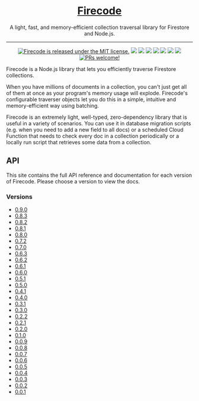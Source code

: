 <h1 align="center">
  <a href="https://kafkas.github.io/firecode">
    Firecode
  </a>
</h1>

<p align="center">
  A light, fast, and memory-efficient collection traversal library for Firestore and Node.js.
</p>

---

<p align="center">
    <a href="https://github.com/kafkas/firecode/blob/main/LICENSE">
    <img src="https://img.shields.io/badge/license-MIT-blue.svg" alt="Firecode is released under the MIT license." /></a>
    <a href="https://npmjs.com/package/@firecode/admin" alt="Version">
        <img src="https://img.shields.io/npm/v/@firecode/admin" /></a>
    <a href="https://npmjs.com/package/@firecode/admin" alt="Size">
        <img src="https://img.shields.io/bundlephobia/min/@firecode/admin" /></a>
    <a href="https://npmjs.com/package/@firecode/admin" alt="Downloads">
        <img src="https://img.shields.io/npm/dm/@firecode/admin" /></a>
    <a href="https://" alt="Types">
        <img src="https://img.shields.io/npm/types/@firecode/admin" /></a>
    <a href="https://github.com/kafkas/firecode" alt="Activity">
        <img src="https://img.shields.io/github/commit-activity/m/kafkas/firecode" /></a>
    <a href="https://" alt="Last Commit">
        <img src="https://img.shields.io/github/last-commit/kafkas/firecode" /></a>
    <a href="https://lerna.js.org/" alt="Framework">
        <img src="https://img.shields.io/badge/maintained%20with-lerna-cc00ff.svg" /></a>
    <a href="https://kafkas.github.io/firecode/0.7.2/">
    <img src="https://img.shields.io/badge/PRs-welcome-brightgreen.svg" alt="PRs welcome!" /></a>
</p>

Firecode is a Node.js library that lets you efficiently traverse Firestore collections.

When you have millions of documents in a collection, you can't just get all of them at once as your program's memory usage will explode. Firecode's configurable traverser objects let you do this in a simple, intuitive and memory-efficient way using batching.

Firecode is an extremely light, well-typed, zero-dependency library that is useful in a variety of scenarios. You can use it in database migration scripts (e.g. when you need to add a new field to all docs) or a scheduled Cloud Function that needs to check every doc in a collection periodically or a locally run script that retrieves some data from a collection.

## API

This site contains the full API reference and documentation for each version of Firecode. Please choose a version to view the docs.

### Versions

- [0.9.0](./0.9.0)
- [0.8.3](./0.8.3)
- [0.8.2](./0.8.2)
- [0.8.1](./0.8.1)
- [0.8.0](./0.8.0)
- [0.7.2](./0.7.2)
- [0.7.0](./0.7.0)
- [0.6.3](./0.6.3)
- [0.6.2](./0.6.2)
- [0.6.1](./0.6.1)
- [0.6.0](./0.6.0)
- [0.5.1](./0.5.1)
- [0.5.0](./0.5.0)
- [0.4.1](./0.4.1)
- [0.4.0](./0.4.0)
- [0.3.1](./0.3.1)
- [0.3.0](./0.3.0)
- [0.2.2](./0.2.2)
- [0.2.1](./0.2.1)
- [0.2.0](./0.2.0)
- [0.1.0](./0.1.0)
- [0.0.9](./0.0.9)
- [0.0.8](./0.0.8)
- [0.0.7](./0.0.7)
- [0.0.6](./0.0.6)
- [0.0.5](./0.0.5)
- [0.0.4](./0.0.4)
- [0.0.3](./0.0.3)
- [0.0.2](./0.0.2)
- [0.0.1](./0.0.1)
